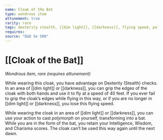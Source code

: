 ```yaml
---
name: Cloak of the Bat
type: wondrous item
attunement: true
rarity: rare
tags: dexterity stealth, [[dim light]], [[darkness]], flying speed, polymorph, bat
requires: 
source: "D&D 5e SRD"
---
```

# [[Cloak of the Bat]]

*Wondrous item, rare (requires attunement)*

While wearing this cloak, you have advantage on Dexterity (Stealth) checks. In an area of [[dim light]] or [[darkness]], you can grip the edges of the cloak with both hands and use it to fly at a speed of 40 feet. If you ever fail to grip the cloak’s edges while flying in this way, or if you are no longer in [[dim light]] or [[darkness]], you lose this flying speed.

While wearing the cloak in an area of [[dim light]] or [[darkness]], you can use your action to cast *polymorph* on yourself, transforming into a bat. While you are in the form of the bat, you retain your Intelligence, Wisdom, and Charisma scores. The cloak can’t be used this way again until the next dawn.